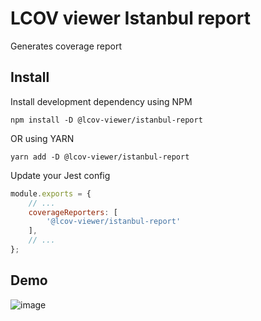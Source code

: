 # LCOV viewer Istanbul report

Generates coverage report 

## Install

Install development dependency using NPM
```
npm install -D @lcov-viewer/istanbul-report
```
OR using YARN
```
yarn add -D @lcov-viewer/istanbul-report
```
Update your Jest config
```js
module.exports = {
    // ...
    coverageReporters: [
        '@lcov-viewer/istanbul-report'
    ],
    // ...
};
```

## Demo
![image](https://user-images.githubusercontent.com/1678896/138568915-ed3d5afb-c1a8-4a9a-a986-2d23a0ae447f.png)